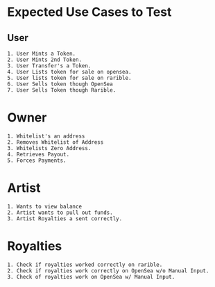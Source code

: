 # Expected Use Cases to Test

## User

    1. User Mints a Token.
    2. User Mints 2nd Token.
    3. User Transfer's a Token.
    4. User Lists token for sale on opensea.
    5. User lists token for sale on rarible.
    6. User Sells token though OpenSea
    7. User Sells Token though Rarible.

# Owner

    1. Whitelist's an address
    2. Removes Whitelist of Address
    3. Whitelists Zero Address.
    4. Retrieves Payout.
    5. Forces Payments.

# Artist

    1. Wants to view balance
    2. Artist wants to pull out funds.
    3. Artist Royalties a sent correctly.

# Royalties

    1. Check if royalties worked correctly on rarible.
    2. Check if royalties work correctly on OpenSea w/o Manual Input.
    3. Check of royalties work on OpenSea w/ Manual Input.
